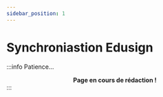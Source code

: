 ```yaml
---
sidebar_position: 1
---
```


# Synchroniastion Edusign

:::info Patience...
**<center>Page en cours de rédaction !</center>**
:::
